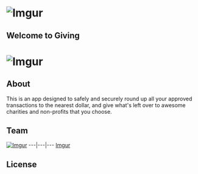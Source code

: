# ![Imgur](http://i.imgur.com/Bwv9Kwz.png)

## Welcome to Giving

# ![Imgur](http://i.imgur.com/smXhS7E.png)

## About

This is an app designed to safely and securely round up all your approved transactions to the nearest dollar, and give what's left over to awesome charities and non-profits that you choose.


## Team



[![Imgur](http://i.imgur.com/krUFrpL.jpg)](https://sindresorhus.com)
---|---|---
[Imgur](http://i.imgur.com/krUFrpL.jpg)


## License
